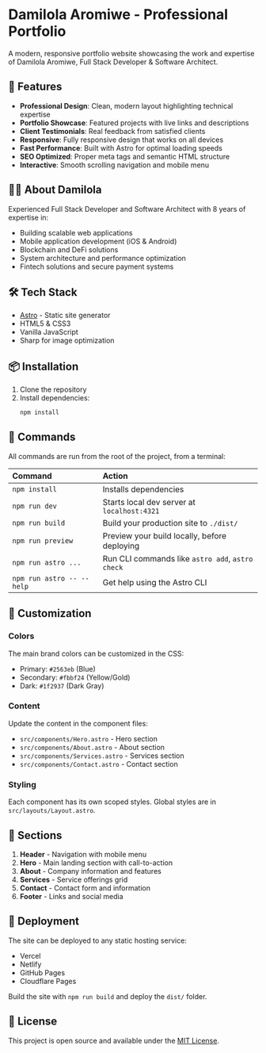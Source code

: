 # Damilola Aromiwe - Professional Portfolio

A modern, responsive portfolio website showcasing the work and expertise of Damilola Aromiwe, Full Stack Developer & Software Architect.

## 🚀 Features

- **Professional Design**: Clean, modern layout highlighting technical expertise
- **Portfolio Showcase**: Featured projects with live links and descriptions
- **Client Testimonials**: Real feedback from satisfied clients
- **Responsive**: Fully responsive design that works on all devices
- **Fast Performance**: Built with Astro for optimal loading speeds
- **SEO Optimized**: Proper meta tags and semantic HTML structure
- **Interactive**: Smooth scrolling navigation and mobile menu

## 👨‍💻 About Damilola

Experienced Full Stack Developer and Software Architect with 8 years of expertise in:
- Building scalable web applications
- Mobile application development (iOS & Android)
- Blockchain and DeFi solutions
- System architecture and performance optimization
- Fintech solutions and secure payment systems

## 🛠️ Tech Stack

- [Astro](https://astro.build/) - Static site generator
- HTML5 & CSS3
- Vanilla JavaScript
- Sharp for image optimization

## 📦 Installation

1. Clone the repository
2. Install dependencies:
   ```bash
   npm install
   ```

## 🧞 Commands

All commands are run from the root of the project, from a terminal:

| Command                   | Action                                           |
| :------------------------ | :----------------------------------------------- |
| `npm install`             | Installs dependencies                            |
| `npm run dev`             | Starts local dev server at `localhost:4321`     |
| `npm run build`           | Build your production site to `./dist/`          |
| `npm run preview`         | Preview your build locally, before deploying     |
| `npm run astro ...`       | Run CLI commands like `astro add`, `astro check` |
| `npm run astro -- --help` | Get help using the Astro CLI                     |

## 🎨 Customization

### Colors
The main brand colors can be customized in the CSS:
- Primary: `#2563eb` (Blue)
- Secondary: `#fbbf24` (Yellow/Gold)
- Dark: `#1f2937` (Dark Gray)

### Content
Update the content in the component files:
- `src/components/Hero.astro` - Hero section
- `src/components/About.astro` - About section
- `src/components/Services.astro` - Services section
- `src/components/Contact.astro` - Contact section

### Styling
Each component has its own scoped styles. Global styles are in `src/layouts/Layout.astro`.

## 📱 Sections

1. **Header** - Navigation with mobile menu
2. **Hero** - Main landing section with call-to-action
3. **About** - Company information and features
4. **Services** - Service offerings grid
5. **Contact** - Contact form and information
6. **Footer** - Links and social media

## 🚀 Deployment

The site can be deployed to any static hosting service:
- Vercel
- Netlify
- GitHub Pages
- Cloudflare Pages

Build the site with `npm run build` and deploy the `dist/` folder.

## 📄 License

This project is open source and available under the [MIT License](LICENSE).